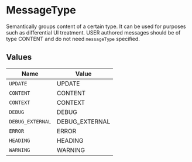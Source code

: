 # MessageType

Semantically groups content of a certain type. It can be used for purposes such as differential UI treatment. USER authored messages should be of type CONTENT and do not need `messageType` specified.


## Values

| Name             | Value            |
| ---------------- | ---------------- |
| `UPDATE`         | UPDATE           |
| `CONTENT`        | CONTENT          |
| `CONTEXT`        | CONTEXT          |
| `DEBUG`          | DEBUG            |
| `DEBUG_EXTERNAL` | DEBUG_EXTERNAL   |
| `ERROR`          | ERROR            |
| `HEADING`        | HEADING          |
| `WARNING`        | WARNING          |
